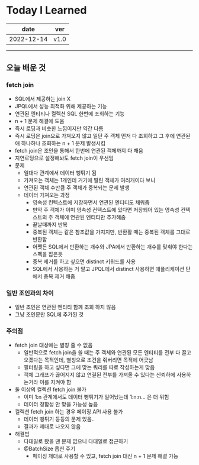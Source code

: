 # Today I Learned

|date|ver|
|----|----|
|2022-12-14| v1.0|
---
## 오늘 배운 것
### fetch join
* SQL에서 제공하는 join X
* JPQL에서 성능 최적화 위해 제공하는 기능
* 연관된 엔티티나 컬렉션 SQL 한번에 조회하는 기능
* n + 1 문제 해결에 도움
* 즉시 로딩과 비슷한 느낌이지만 약간 다름
* 즉시 로딩은 join으로 가져오지 않고 일단 주 객체 먼저 다 조회하고 그 후에 연관된 애 하나하나 조회하는 n + 1 문제 발생시킴
* fetch join은 조인을 통해서 한번에 연관된 객체까지 다 채움
* 지연로딩으로 설정해놔도 fetch join이 우선임
* 문제
    * 일대다 관계에서 데이터 뻥튀기 됨
    * 가져오는 객체는 1개인데 거기에 딸린 객체가 여러개이다 보니
    * 연관된 객체 수만큼 주 객체가 중복되는 문제 발생
    * 데이터 가져오는 과정
        * 영속성 컨텍스트에 저장하면서 연관된 엔티티도 채워줌
        * 만약 주 객체가 이미 영속성 컨텍스트에 있다면 저장되어 있는 영속성 컨텍스트의 주 객체에 연관된 엔티티만 추가해줌
        * 끝날때까지 반복
        * 중복된 객체는 같은 참조값을 가지지만, 반환활 때는 중복된 객체를 그대로 반환함
        * 어쨋든 SQL에서 반환하는 개수와 JPA에서 반환하는 개수를 맞춰야 한다는 스펙을 잡은듯
        * 중복 제거를 하고 싶으면 distinct 키워드를 사용
        * SQL에서 사용하는 거 말고 JPQL에서 distinct 사용하면 애플리케이션 단에서 중복 제거 해줌
        
### 일반 조인과의 차이
* 일반 조인은 연관된 엔티티 함께 조회 하지 않음
* 그냥 조인문만 SQL에 추가된 것

### 주의점
* fetch join 대상에는 별칭 줄 수 없음
    * 일반적으로 fetch join을 쓸 때는 주 객체와 연관된 모든 엔티티를 전부 다 끌고 오겠다는 목적인데, 별칭으로 조건을 줘버리면 목적에 어긋남
    * 필터링을 하고 싶다면 그에 맞는 쿼리를 따로 작성하는게 맞음
    * 객체 그래프가 끊어지지 않고 연결된 전부를 가져올 수 있다는 신뢰하에 사용하는거라 이를 지켜야 함
* 둘 이상의 컬렉션 fetch join 불가
    * 이미 1:n 관계에서도 데이터 뻥튀기가 일어났는데 1:n:n... 은 더 위험
    * 데이터 정합성 안 맞을 가능성 높음
* 컬렉션 fetch join 하는 경우 페이징 API 사용 불가
    * 데이터 뻥튀기 등등의 문제 있음..
    * 결과가 제대로 나오지 않음
* 해결법
    * 다대일로 봤을 땐 문제 없으니 다대일로 접근하기
    * @BatchSize 옵션 주기
        * 페이징 제대로 사용할 수 있고, fetch join 대신 n + 1 문제 해결 가능